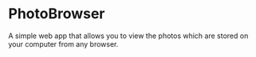 # PhotoBrowser
A simple web app that allows you to view the photos which are stored on your computer from any browser.
